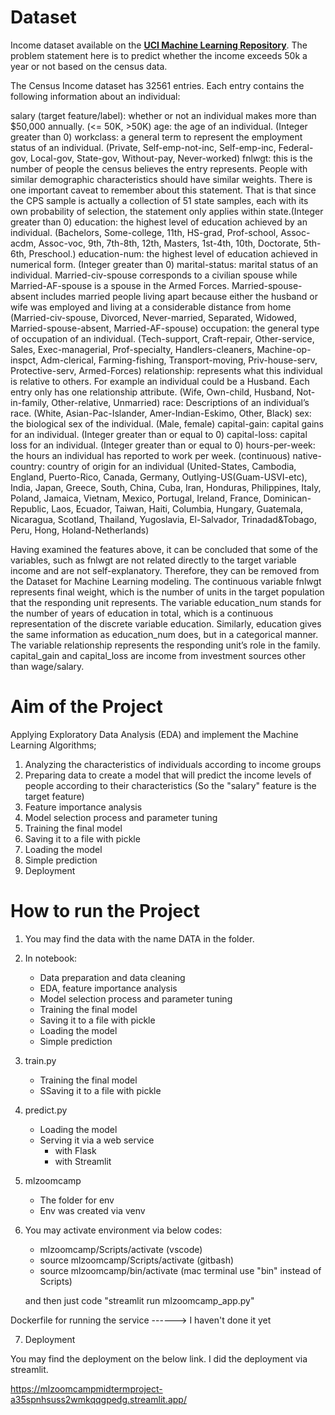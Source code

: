
# Dataset 

Income dataset available on the **[UCI Machine Learning Repository](https://archive.ics.uci.edu/ml/datasets/Adult)**. The problem statement here is to predict whether the income exceeds 50k a year or not based on the census data.

The Census Income dataset has 32561 entries. Each entry contains the following information about an individual:

salary (target feature/label): whether or not an individual makes more than $50,000 annually. (<= 50K, >50K)
age: the age of an individual. (Integer greater than 0)
workclass: a general term to represent the employment status of an individual. (Private, Self-emp-not-inc, Self-emp-inc, Federal-gov, Local-gov, State-gov, Without-pay, Never-worked)
fnlwgt: this is the number of people the census believes the entry represents. People with similar demographic characteristics should have similar weights. There is one important caveat to remember about this statement. 
        That is that since the CPS sample is actually a collection of 51 state samples, each with its own probability of selection, the statement only applies within state.(Integer greater than 0)
education: the highest level of education achieved by an individual. (Bachelors, Some-college, 11th, HS-grad, Prof-school, Assoc-acdm, Assoc-voc, 9th, 7th-8th, 12th, Masters, 1st-4th, 10th, Doctorate, 5th-6th, Preschool.)
education-num: the highest level of education achieved in numerical form. (Integer greater than 0)
marital-status: marital status of an individual. Married-civ-spouse corresponds to a civilian spouse while Married-AF-spouse is a spouse in the Armed Forces. 
                Married-spouse-absent includes married people living apart because either the husband or wife was employed and living at a considerable distance from home (Married-civ-spouse, Divorced, Never-married, Separated, 
                Widowed, Married-spouse-absent, Married-AF-spouse)
occupation: the general type of occupation of an individual. (Tech-support, Craft-repair, Other-service, Sales, Exec-managerial, Prof-specialty, Handlers-cleaners, Machine-op-inspct, Adm-clerical, Farming-fishing, Transport-moving, 
            Priv-house-serv, Protective-serv, Armed-Forces)
relationship: represents what this individual is relative to others. For example an individual could be a Husband. Each entry only has one relationship attribute. (Wife, Own-child, Husband, Not-in-family, Other-relative, Unmarried)
race: Descriptions of an individual’s race. (White, Asian-Pac-Islander, Amer-Indian-Eskimo, Other, Black)
sex: the biological sex of the individual. (Male, female)
capital-gain: capital gains for an individual. (Integer greater than or equal to 0)
capital-loss: capital loss for an individual. (Integer greater than or equal to 0)
hours-per-week: the hours an individual has reported to work per week. (continuous)
native-country: country of origin for an individual (United-States, Cambodia, England, Puerto-Rico, Canada, Germany, Outlying-US(Guam-USVI-etc), India, Japan, Greece, South, China, Cuba, Iran, Honduras, Philippines, Italy, Poland, 
               Jamaica, Vietnam, Mexico, Portugal, Ireland, France, Dominican-Republic, Laos, Ecuador, Taiwan, Haiti, Columbia, Hungary, Guatemala, Nicaragua, Scotland, Thailand, Yugoslavia, El-Salvador, Trinadad&Tobago, Peru, Hong, 
               Holand-Netherlands)

Having examined the features above, it can be concluded that some of the variables, such as fnlwgt are not related directly to the target variable income and are not self-explanatory. 
Therefore, they can be removed from the Dataset for Machine Learning modeling. 
The continuous variable fnlwgt represents final weight, which is the number of units in the target population that the responding unit represents. 
The variable education_num stands for the number of years of education in total, which is a continuous representation of the discrete variable education. 
Similarly, education gives the same information as education_num does, but in a categorical manner. 
The variable relationship represents the responding unit’s role in the family. capital_gain and capital_loss are income from investment sources other than wage/salary.

# Aim of the Project

Applying Exploratory Data Analysis (EDA) and implement the Machine Learning Algorithms;
1. Analyzing the characteristics of individuals according to income groups
2. Preparing data to create a model that will predict the income levels of people according to their characteristics (So the "salary" feature is the target feature)
3. Feature importance analysis
4. Model selection process and parameter tuning
5. Training the final model
6. Saving it to a file with pickle
7. Loading the model
8. Simple prediction
9. Deployment

# How to run the Project

1. You may find the data with the name DATA in the folder.
2. In notebook:
	- Data preparation and data cleaning
	- EDA, feature importance analysis
	- Model selection process and parameter tuning
	- Training the final model
	- Saving it to a file with pickle
	- Loading the model
	- Simple prediction
3. train.py
	- Training the final model
	- SSaving it to a file with pickle
4. predict.py
	- Loading the model
	- Serving it via a web service 
		- with Flask
		- with Streamlit
5. mlzoomcamp
	- The folder for env
	- Env was created via venv

6. You may activate environment via below codes:
   - mlzoomcamp/Scripts/activate (vscode)
   - source mlzoomcamp/Scripts/activate (gitbash)
   - source mlzoomcamp/bin/activate (mac terminal use "bin" instead of Scripts) 

   and then just code "streamlit run mlzoomcamp_app.py" 

Dockerfile for running the service  ------> I haven't done it yet

7. Deployment

You may find the deployment on the below link. I did the deployment via streamlit.

https://mlzoomcampmidtermproject-a35spnhsuss2wmkqqgpedg.streamlit.app/



